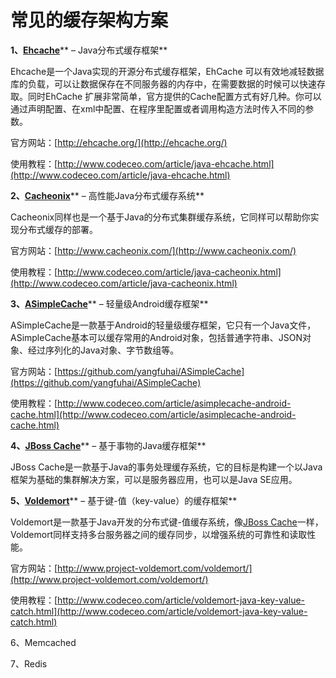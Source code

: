 # 常见的缓存架构方案

**1、**[**Ehcache**](http://www.codeceo.com/article/java-ehcache.html)** – Java分布式缓存框架**

Ehcache是一个Java实现的开源分布式缓存框架，EhCache 可以有效地减轻数据库的负载，可以让数据保存在不同服务器的内存中，在需要数据的时候可以快速存取。同时EhCache 扩展非常简单，官方提供的Cache配置方式有好几种。你可以通过声明配置、在xml中配置、在程序里配置或者调用构造方法时传入不同的参数。

官方网站：[http://ehcache.org/](http://ehcache.org/)

使用教程：[http://www.codeceo.com/article/java-ehcache.html](http://www.codeceo.com/article/java-ehcache.html)

**2、**[**Cacheonix**](http://www.codeceo.com/article/java-cacheonix.html)** – 高性能Java分布式缓存系统**

Cacheonix同样也是一个基于Java的分布式集群缓存系统，它同样可以帮助你实现分布式缓存的部署。

官方网站：[http://www.cacheonix.com/](http://www.cacheonix.com/)

使用教程：[http://www.codeceo.com/article/java-cacheonix.html](http://www.codeceo.com/article/java-cacheonix.html)

**3、**[**ASimpleCache**](http://www.codeceo.com/article/asimplecache-android-cache.html)** – 轻量级Android缓存框架**

ASimpleCache是一款基于Android的轻量级缓存框架，它只有一个Java文件，ASimpleCache基本可以缓存常用的Android对象，包括普通字符串、JSON对象、经过序列化的Java对象、字节数组等。

官方网站：[https://github.com/yangfuhai/ASimpleCache](https://github.com/yangfuhai/ASimpleCache)

使用教程：[http://www.codeceo.com/article/asimplecache-android-cache.html](http://www.codeceo.com/article/asimplecache-android-cache.html)

**4、**[**JBoss Cache**](http://www.codeceo.com/article/jboss-cache-java.html)** – 基于事物的Java缓存框架**

JBoss Cache是一款基于Java的事务处理缓存系统，它的目标是构建一个以Java框架为基础的集群解决方案，可以是服务器应用，也可以是Java SE应用。

**5、**[**Voldemort**](http://www.codeceo.com/article/voldemort-java-key-value-catch.html)** – 基于键-值（key-value）的缓存框架**

Voldemort是一款基于Java开发的分布式键-值缓存系统，像[JBoss Cache](http://www.codeceo.com/article/jboss-cache-java.html)一样，Voldemort同样支持多台服务器之间的缓存同步，以增强系统的可靠性和读取性能。

官方网站：[http://www.project-voldemort.com/voldemort/](http://www.project-voldemort.com/voldemort/)

使用教程：[http://www.codeceo.com/article/voldemort-java-key-value-catch.html](http://www.codeceo.com/article/voldemort-java-key-value-catch.html)

6、Memcached

7、Redis

